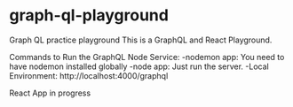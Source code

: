 # graph-ql-playground
Graph QL practice playground
This is a GraphQL and React Playground.

Commands to Run the GraphQL Node Service:
  -nodemon app: You need to have nodemon installed globally
  -node app: Just run the server.
  -Local Environment: http://localhost:4000/graphql



React App in progress
